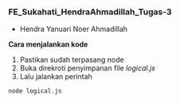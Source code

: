 ### FE_Sukahati_HendraAhmadillah_Tugas-3

- Hendra Yanuari Noer Ahmadillah

**Cara menjalankan kode**
1. Pastikan sudah terpasang node
2. Buka direkroti penyimpanan file *logical.js*
3. Lalu jalankan perintah

```node logical.js```